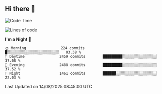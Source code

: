 ## Hi there 👋

<!--
**Wangmerlyn/Wangmerlyn** is a ✨ _special_ ✨ repository because its `README.md` (this file) appears on your GitHub profile.

Here are some ideas to get you started:

- 🔭 I’m currently working on ...
- 🌱 I’m currently learning ...
- 👯 I’m looking to collaborate on ...
- 🤔 I’m looking for help with ...
- 💬 Ask me about ...
- 📫 How to reach me: ...
- 😄 Pronouns: ...
- ⚡ Fun fact: ...
-->
<!--START_SECTION:waka-->
![Code Time](http://img.shields.io/badge/Code%20Time-500%20hrs%2026%20mins-blue)

![Lines of code](https://img.shields.io/badge/From%20Hello%20World%20I%27ve%20Written-41.4%20million%20lines%20of%20code-blue)

**I'm a Night 🦉** 

```text
🌞 Morning                224 commits         █░░░░░░░░░░░░░░░░░░░░░░░░   03.38 % 
🌆 Daytime                2459 commits        █████████░░░░░░░░░░░░░░░░   37.08 % 
🌃 Evening                2488 commits        █████████░░░░░░░░░░░░░░░░   37.52 % 
🌙 Night                  1461 commits        ██████░░░░░░░░░░░░░░░░░░░   22.03 % 
```



 Last Updated on 14/08/2025 08:45:00 UTC
<!--END_SECTION:waka-->
